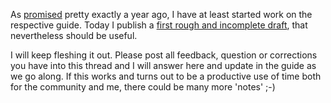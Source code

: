 As [promised](https://forum.qubes-os.org/t/2603/39) pretty exactly a year ago, I have at least started work on the respective guide. Today I publish a [first rough and incomplete draft](https://svensemmler.org/notes/deb-min-templates), that nevertheless should be useful.

I will keep fleshing it out. Please post all feedback, question or corrections you have into this thread and I will answer here and update in the guide as we go along. If this works and turns out to be a productive use of time both for the community and me, there could be many more 'notes' ;-)